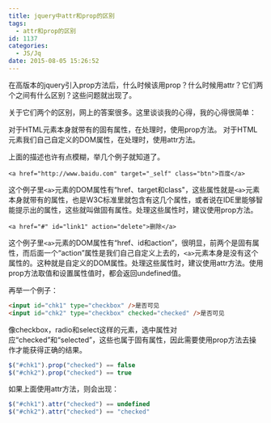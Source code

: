 ```yaml
---
title: jquery中attr和prop的区别
tags:
  - attr和prop的区别
id: 1137
categories:
  - JS/Jq
date: 2015-08-05 15:26:52
---
```


在高版本的jquery引入prop方法后，什么时候该用prop？什么时候用attr？它们两个之间有什么区别？这些问题就出现了。

关于它们两个的区别，网上的答案很多。这里谈谈我的心得，我的心得很简单：

对于HTML元素本身就带有的固有属性，在处理时，使用prop方法。
对于HTML元素我们自己自定义的DOM属性，在处理时，使用attr方法。

上面的描述也许有点模糊，举几个例子就知道了。

`<a href="http://www.baidu.com" target="_self" class="btn">百度</a>`

这个例子里`<a>`元素的DOM属性有“href、target和class"，这些属性就是`<a>`元素本身就带有的属性，也是W3C标准里就包含有这几个属性，或者说在IDE里能够智能提示出的属性，这些就叫做固有属性。处理这些属性时，建议使用prop方法。

`<a href="#" id="link1" action="delete">删除</a>`

这个例子里`<a>`元素的DOM属性有“href、id和action”，很明显，前两个是固有属性，而后面一个“action”属性是我们自己自定义上去的，`<a>`元素本身是没有这个属性的。这种就是自定义的DOM属性。处理这些属性时，建议使用attr方法。使用prop方法取值和设置属性值时，都会返回undefined值。

再举一个例子：
```html
<input id="chk1" type="checkbox" />是否可见
<input id="chk2" type="checkbox" checked="checked" />是否可见
```

像checkbox，radio和select这样的元素，选中属性对应“checked”和“selected”，这些也属于固有属性，因此需要使用prop方法去操作才能获得正确的结果。
```javascript
$("#chk1").prop("checked") == false
$("#chk2").prop("checked") == true
```
如果上面使用attr方法，则会出现：
```javascript
$("#chk1").attr("checked") == undefined
$("#chk2").attr("checked") == "checked"
```
